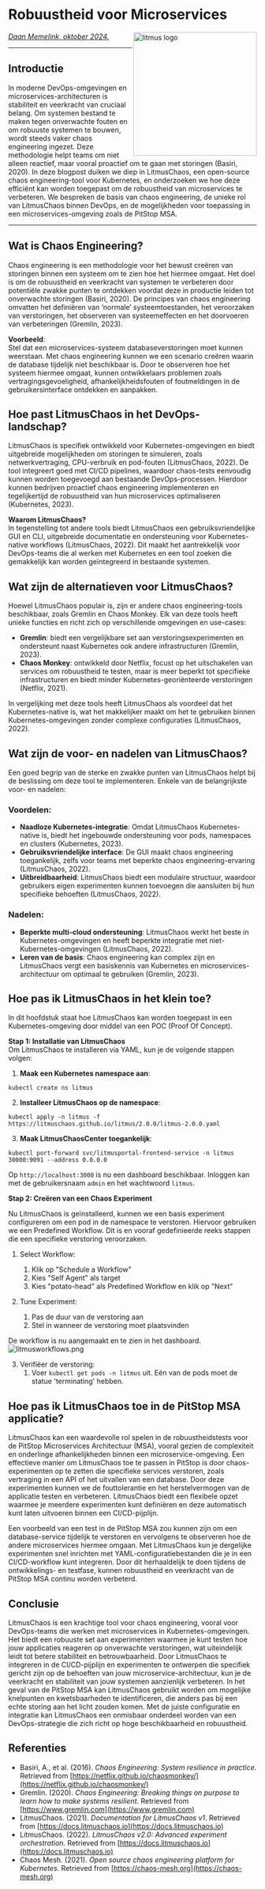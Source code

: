 # Robuustheid voor Microservices

<img src="plaatjes/litmus_logo.png" width="250" align="right" alt="litmus logo">

*[Daan Memelink, oktober 2024.](https://github.com/hanaim-devops/devops-blog-DaanMemelink)*
<hr/>

## Introductie  
In moderne DevOps-omgevingen en microservices-architecturen is stabiliteit en veerkracht van cruciaal belang. 
Om systemen bestand te maken tegen onverwachte fouten en om robuuste systemen te bouwen, wordt steeds vaker chaos engineering ingezet. 
Deze methodologie helpt teams om niet alleen reactief, maar vooral proactief om te gaan met storingen (Basiri, 2020). 
In deze blogpost duiken we diep in LitmusChaos, een open-source chaos engineering-tool voor Kubernetes, en onderzoeken we hoe deze efficiënt kan worden toegepast om de robuustheid van microservices te verbeteren. 
We bespreken de basis van chaos engineering, de unieke rol van LitmusChaos binnen DevOps, en de mogelijkheden voor toepassing in een microservices-omgeving zoals de PitStop MSA.

<hr/>

## Wat is Chaos Engineering?

Chaos engineering is een methodologie voor het bewust creëren van storingen binnen een systeem om te zien hoe het hiermee omgaat. 
Het doel is om de robuustheid en veerkracht van systemen te verbeteren door potentiële zwakke punten te ontdekken voordat deze in productie leiden tot onverwachte storingen (Basiri, 2020). 
De principes van chaos engineering omvatten het definiëren van ‘normale’ systeemtoestanden, het veroorzaken van verstoringen, het observeren van systeemeffecten en het doorvoeren van verbeteringen (Gremlin, 2023).

**Voorbeeld**:  
Stel dat een microservices-systeem databaseverstoringen moet kunnen weerstaan. 
Met chaos engineering kunnen we een scenario creëren waarin de database tijdelijk niet beschikbaar is. 
Door te observeren hoe het systeem hiermee omgaat, kunnen ontwikkelaars problemen zoals vertragingsgevoeligheid, afhankelijkheidsfouten of foutmeldingen in de gebruikersinterface ontdekken en aanpakken.

## Hoe past LitmusChaos in het DevOps-landschap?

LitmusChaos is specifiek ontwikkeld voor Kubernetes-omgevingen en biedt uitgebreide mogelijkheden om storingen te simuleren, zoals netwerkvertraging, CPU-verbruik en pod-fouten (LitmusChaos, 2022). 
De tool integreert goed met CI/CD pipelines, waardoor chaos-tests eenvoudig kunnen worden toegevoegd aan bestaande DevOps-processen. 
Hierdoor kunnen bedrijven proactief chaos engineering implementeren en tegelijkertijd de robuustheid van hun microservices optimaliseren (Kubernetes, 2023).

**Waarom LitmusChaos?**  
In tegenstelling tot andere tools biedt LitmusChaos een gebruiksvriendelijke GUI en CLI, uitgebreide documentatie en ondersteuning voor Kubernetes-native workflows (LitmusChaos, 2022). 
Dit maakt het aantrekkelijk voor DevOps-teams die al werken met Kubernetes en een tool zoeken die gemakkelijk kan worden geïntegreerd in bestaande systemen.

## Wat zijn de alternatieven voor LitmusChaos?

Hoewel LitmusChaos populair is, zijn er andere chaos engineering-tools beschikbaar, zoals Gremlin en Chaos Monkey. 
Elk van deze tools heeft unieke functies en richt zich op verschillende omgevingen en use-cases:

- **Gremlin**: biedt een vergelijkbare set aan verstoringsexperimenten en ondersteunt naast Kubernetes ook andere infrastructuren (Gremlin, 2023).
- **Chaos Monkey**: ontwikkeld door Netflix, focust op het uitschakelen van services om robuustheid te testen, maar is meer beperkt tot specifieke infrastructuren en biedt minder Kubernetes-georiënteerde verstoringen (Netflix, 2021).

In vergelijking met deze tools heeft LitmusChaos als voordeel dat het Kubernetes-native is, wat het makkelijker maakt om het te gebruiken binnen Kubernetes-omgevingen zonder complexe configuraties (LitmusChaos, 2022).

## Wat zijn de voor- en nadelen van LitmusChaos?

Een goed begrip van de sterke en zwakke punten van LitmusChaos helpt bij de beslissing om deze tool te implementeren. 
Enkele van de belangrijkste voor- en nadelen:

### Voordelen:
- **Naadloze Kubernetes-integratie**: Omdat LitmusChaos Kubernetes-native is, biedt het ingebouwde ondersteuning voor pods, namespaces en clusters (Kubernetes, 2023).
- **Gebruiksvriendelijke interface**: De GUI maakt chaos engineering toegankelijk, zelfs voor teams met beperkte chaos engineering-ervaring (LitmusChaos, 2022).
- **Uitbreidbaarheid**: LitmusChaos biedt een modulaire structuur, waardoor gebruikers eigen experimenten kunnen toevoegen die aansluiten bij hun specifieke behoeften (LitmusChaos, 2022).

### Nadelen:
- **Beperkte multi-cloud ondersteuning**: LitmusChaos werkt het beste in Kubernetes-omgevingen en heeft beperkte integratie met niet-Kubernetes-omgevingen (LitmusChaos, 2022).
- **Leren van de basis**: Chaos engineering kan complex zijn en LitmusChaos vergt een basiskennis van Kubernetes en microservices-architectuur om optimaal te gebruiken (Gremlin, 2023).

## Hoe pas ik LitmusChaos in het klein toe?

In dit hoofdstuk staat hoe LitmusChaos kan worden toegepast in een Kubernetes-omgeving door middel van een POC (Proof Of Concept).

**Stap 1: Installatie van LitmusChaos**  
Om LitmusChaos te installeren via YAML, kun je de volgende stappen volgen:

1. **Maak een Kubernetes namespace aan**:

`kubectl create ns litmus`

2. **Installeer LitmusChaos op de namespace**:
    
`kubectl apply -n litmus -f https://litmuschaos.github.io/litmus/2.0.0/litmus-2.0.0.yaml`

3. **Maak LitmusChaosCenter toegankelijk**:

`kubectl port-forward svc/litmusportal-frontend-service -n litmus 30000:9091 --address 0.0.0.0`

Op `http://localhost:3000` is nu een dashboard beschikbaar. Inloggen kan met de gebruikersnaam `admin` en het wachtwoord `litmus`.

**Stap 2: Creëren van een Chaos Experiment**  

Nu LitmusChaos is geïnstalleerd, kunnen we een basis experiment configureren om een pod in de namespace te verstoren. 
Hiervoor gebruiken we een Predefined Workflow.
Dit is en vooraf gedefinieerde reeks stappen die een specifieke verstoring veroorzaken.

1. Select Workflow:
   1. Klik op "Schedule a Workflow"
   2. Kies "Self Agent" als target 
   3. Kies "potato-head" als Predefined Workflow en klik op "Next"
   
2. Tune Experiment:
   1. Pas de duur van de verstoring aan
   2. Stel in wanneer de verstoring moet plaatsvinden

De workflow is nu aangemaakt en te zien in het dashboard.
![litmusworkflows.png](plaatjes%2Flitmusworkflows.png)

3. Verifiëer de verstoring:
   1. Voer `kubectl get pods -n litmus` uit. Eén van de pods moet de statue 'terminating' hebben. 
    

## Hoe pas ik LitmusChaos toe in de PitStop MSA applicatie?

LitmusChaos kan een waardevolle rol spelen in de robuustheidstests voor de PitStop Microservices Architectuur (MSA), vooral gezien de complexiteit en onderlinge afhankelijkheden binnen een microservice-omgeving.
Een effectieve manier om LitmusChaos toe te passen in PitStop is door chaos-experimenten op te zetten die specifieke services verstoren, zoals vertraging in een API of het uitvallen van een database.
Door deze experimenten kunnen we de fouttolerantie en het herstelvermogen van de applicatie testen en verbeteren.
LitmusChaos biedt een flexibele opzet waarmee je meerdere experimenten kunt definiëren en deze automatisch kunt laten uitvoeren binnen een CI/CD-pijplijn.

Een voorbeeld van een test in de PitStop MSA zou kunnen zijn om een database-service tijdelijk te verstoren en vervolgens te observeren hoe de andere microservices hiermee omgaan.
Met LitmusChaos kun je dergelijke experimenten snel inrichten met YAML-configuratiebestanden die je in een CI/CD-workflow kunt integreren.
Door dit herhaaldelijk te doen tijdens de ontwikkelings- en testfase, kunnen robuustheid en veerkracht van de PitStop MSA continu worden verbeterd.

## Conclusie

LitmusChaos is een krachtige tool voor chaos engineering, vooral voor DevOps-teams die werken met microservices in Kubernetes-omgevingen.
Het biedt een robuuste set aan experimenten waarmee je kunt testen hoe jouw applicaties reageren op onverwachte verstoringen, wat uiteindelijk leidt tot betere stabiliteit en betrouwbaarheid.
Door LitmusChaos te integreren in de CI/CD-pijplijn en experimenten te ontwerpen die specifiek gericht zijn op de behoeften van jouw microservice-architectuur, kun je de veerkracht en stabiliteit van jouw systemen aanzienlijk verbeteren.
In het geval van de PitStop MSA kan LitmusChaos gebruikt worden om mogelijke knelpunten en kwetsbaarheden te identificeren, die anders pas bij een echte storing aan het licht zouden komen.
Met de juiste configuratie en integratie kan LitmusChaos een onmisbaar onderdeel worden van een DevOps-strategie die zich richt op hoge beschikbaarheid en robuustheid.

## Referenties

- Basiri, A., et al. (2016). *Chaos Engineering: System resilience in practice*. Retrieved from [https://netflix.github.io/chaosmonkey/](https://netflix.github.io/chaosmonkey/)
- Gremlin. (2020). *Chaos Engineering: Breaking things on purpose to learn how to make systems resilient*. Retrieved from [https://www.gremlin.com](https://www.gremlin.com)
- LitmusChaos. (2021). *Documentation for LitmusChaos v1*. Retrieved from [https://docs.litmuschaos.io](https://docs.litmuschaos.io)
- LitmusChaos. (2022). *LitmusChaos v2.0: Advanced experiment orchestration*. Retrieved from [https://docs.litmuschaos.io](https://docs.litmuschaos.io)
- Chaos Mesh. (2021). *Open source chaos engineering platform for Kubernetes*. Retrieved from [https://chaos-mesh.org](https://chaos-mesh.org)
